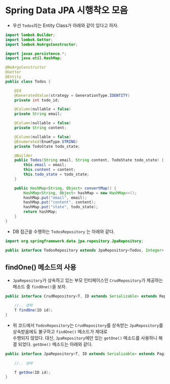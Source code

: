 <h1>Spring Data JPA 시행착오 모음</h1>

* 우선 `Todos`라는 Entity Class가 아래와 같이 있다고 하자.
```java
import lombok.Builder;
import lombok.Getter;
import lombok.NoArgsConstructor;

import javax.persistence.*;
import java.util.HashMap;

@NoArgsConstructor
@Getter
@Entity
public class Todos {

    @Id
    @GeneratedValue(strategy = GenerationType.IDENTITY)
    private int todo_id;

    @Column(nullable = false)
    private String email;

    @Column(nullable = false)
    private String content;

    @Column(nullable = false)
    @Enumerated(EnumType.STRING)
    private TodoState todo_state;

    @Builder
    public Todos(String email, String content, TodoState todo_state) {
        this.email = email;
        this.content = content;
        this.todo_state = todo_state;
    }

    public HashMap<String, Object> convertMap() {
        HashMap<String, Object> hashMap = new HashMap<>();
        hashMap.put("email", email);
        hashMap.put("content", content);
        hashMap.put("state", todo_state);
        return hashMap;
    }
}
```

* DB 접근을 수행하는 `TodosRepository` 는 아래와 같다.
```java
import org.springframework.data.jpa.repository.JpaRepository;

public interface TodosRepository extends JpaRepository<Todos, Integer> {}
```

<h2>findOne() 메소드의 사용</h2>

* `JpaRepository`가 상속하고 있는 부모 인터페이스인 `CrudRepository`가 제공하는 메소드 중 `findOne()`을 보자.
```java
public interface CrudRepository<T, ID extends Serializable> extends Repository<T, ID> {

    //.. 생략
    T findOne(ID id);
}
```

* 위 코드에서 `TodosRepository`는 `CrudRepository`를 상속받는 `JpaRepository`를 상속받음에도 불구하고 `findOne()` 메소드가 제대로   
  수행되지 않았다. 대신, `JpaRepository`에만 있는 `getOne()` 메소드를 사용하니 해결 되었다. `getOne()` 메소드는 아래와 같다.
```java
public interface JpaRepository<T, ID extends Serializable> extends PagingAndSortingRepository<T, ID>, QueryByExampleExecutor<T> {
    
    //.. 생략

    T getOne(ID id);
}
```